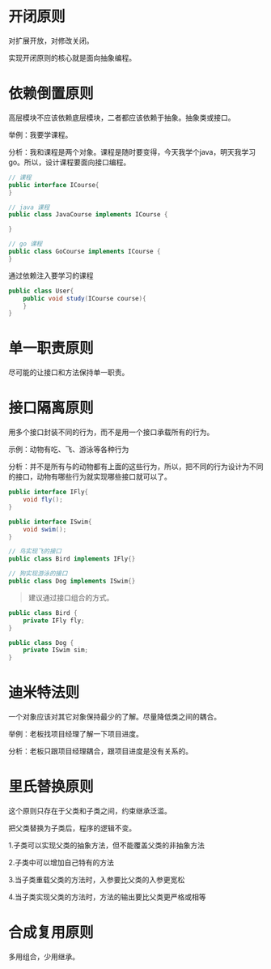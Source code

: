 # 开闭原则

对扩展开放，对修改关闭。

实现开闭原则的核心就是面向抽象编程。



# 依赖倒置原则

高层模块不应该依赖底层模块，二者都应该依赖于抽象。抽象类或接口。

举例：我要学课程。

分析：我和课程是两个对象。课程是随时要变得，今天我学个java，明天我学习go。所以，设计课程要面向接口编程。

~~~java
// 课程
public interface ICourse{
}

// java 课程
public class JavaCourse implements ICourse {

}

// go 课程
public class GoCourse implements ICourse { 
}
~~~

通过依赖注入要学习的课程

~~~java
public class User{
    public void study(ICourse course){
    }
}
~~~



# 单一职责原则

尽可能的让接口和方法保持单一职责。



# 接口隔离原则

用多个接口封装不同的行为，而不是用一个接口承载所有的行为。

示例：动物有吃、飞、游泳等各种行为

分析：并不是所有与的动物都有上面的这些行为，所以，把不同的行为设计为不同的接口，动物有哪些行为就实现哪些接口就可以了。

~~~java
public interface IFly{
    void fly();
}

public interface ISwim{
    void swim();
}
~~~

~~~java
// 鸟实现飞的接口
public class Bird implements IFly{}

// 狗实现游泳的接口
public class Dog implements ISwim{}
~~~



> 建议通过接口组合的方式。

~~~java
public class Bird {
    private IFly fly;
}

public class Dog {
    private ISwim sim;
}
~~~



# 迪米特法则

一个对象应该对其它对象保持最少的了解。尽量降低类之间的耦合。

举例：老板找项目经理了解一下项目进度。

分析：老板只跟项目经理耦合，跟项目进度是没有关系的。



#  里氏替换原则

这个原则只存在于父类和子类之间，约束继承泛滥。

把父类替换为子类后，程序的逻辑不变。

1.子类可以实现父类的抽象方法，但不能覆盖父类的非抽象方法

2.子类中可以增加自己特有的方法

3.当子类重载父类的方法时，入参要比父类的入参更宽松

4.当子类实现父类的方法时，方法的输出要比父类更严格或相等



# 合成复用原则

多用组合，少用继承。

 